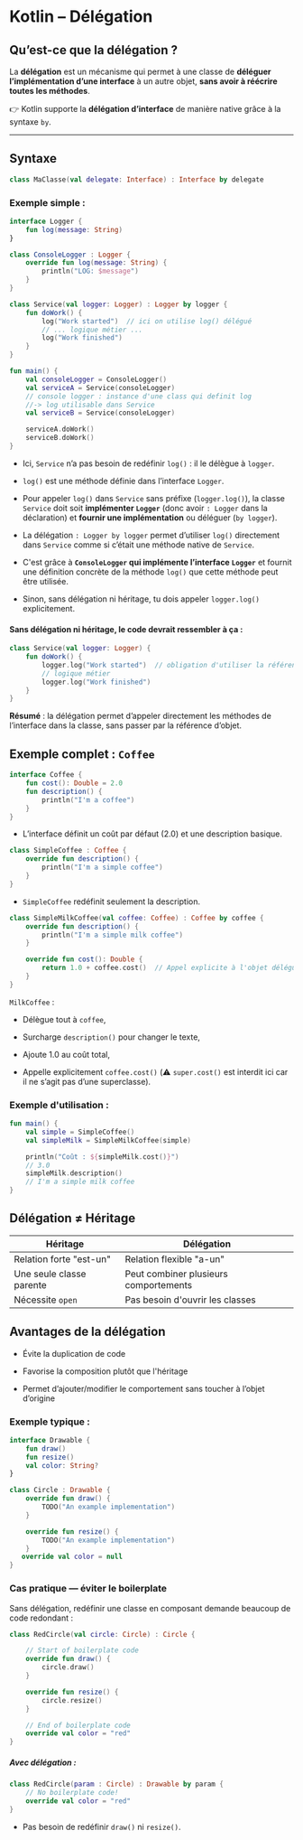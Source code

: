 # Kotlin – Délégation

## Qu’est-ce que la délégation ?

La **délégation** est un mécanisme qui permet à une classe de **déléguer l’implémentation d’une interface** à un autre objet, **sans avoir à réécrire toutes les méthodes**.

👉 Kotlin supporte la **délégation d’interface** de manière native grâce à la syntaxe `by`.

---

## Syntaxe

```kotlin
class MaClasse(val delegate: Interface) : Interface by delegate
```

### Exemple simple :

```kotlin
interface Logger {
    fun log(message: String)
}

class ConsoleLogger : Logger {
    override fun log(message: String) {
        println("LOG: $message")
    }
}

class Service(val logger: Logger) : Logger by logger {
    fun doWork() {
        log("Work started")  // ici on utilise log() délégué
        // ... logique métier ...
        log("Work finished")
    }
}

fun main() {
    val consoleLogger = ConsoleLogger()
    val serviceA = Service(consoleLogger) 
    // console logger : instance d'une class qui definit log 
    //-> log utilisable dans Service
    val serviceB = Service(consoleLogger)

    serviceA.doWork()
    serviceB.doWork()
}
```

- Ici, `Service` n’a pas besoin de redéfinir `log()` : il le délègue à `logger`.

- `log()` est une méthode définie dans l’interface `Logger`.

- Pour appeler `log()` dans `Service` sans préfixe (`logger.log()`), la classe `Service` doit soit **implémenter `Logger`** (donc avoir `: Logger` dans la déclaration) et **fournir une implémentation** ou déléguer (`by logger`).

- La délégation `: Logger by logger` permet d’utiliser `log()` directement dans `Service` comme si c’était une méthode native de `Service`.

- C'est grâce à **`ConsoleLogger` qui implémente l’interface `Logger`** et fournit une définition concrète de la méthode `log()` que cette méthode peut être utilisée.

- Sinon, sans délégation ni héritage, tu dois appeler `logger.log()` explicitement.

#### Sans délégation ni héritage, le code devrait ressembler à ça :

```kotlin
class Service(val logger: Logger) {
    fun doWork() {
        logger.log("Work started")  // obligation d'utiliser la référence
        // logique métier
        logger.log("Work finished")
    }
}
```

**Résumé** : la délégation permet d’appeler directement les méthodes de l’interface dans la classe, sans passer par la référence d’objet.

## Exemple complet  : `Coffee`

```kotlin
interface Coffee {
    fun cost(): Double = 2.0
    fun description() {
        println("I'm a coffee")
    }
}
```

- L’interface définit un coût par défaut (2.0) et une description basique.

```kotlin
class SimpleCoffee : Coffee {
    override fun description() {
        println("I'm a simple coffee")
    }
}
```

- `SimpleCoffee` redéfinit seulement la description.

```kotlin
class SimpleMilkCoffee(val coffee: Coffee) : Coffee by coffee {
    override fun description() {
        println("I'm a simple milk coffee")
    }

    override fun cost(): Double {
        return 1.0 + coffee.cost()  // Appel explicite à l'objet délégué
    }
}
```

`MilkCoffee` :

- Délègue tout à `coffee`,

- Surcharge `description()` pour changer le texte,

- Ajoute 1.0 au coût total,

- Appelle explicitement `coffee.cost()` (⚠️ `super.cost()` est interdit ici car il ne s’agit pas d’une superclasse).

### Exemple d'utilisation :

```kotlin
fun main() {
    val simple = SimpleCoffee()
    val simpleMilk = SimpleMilkCoffee(simple)

    println("Coût : ${simpleMilk.cost()}")             
    // 3.0
    simpleMilk.description()                           
    // I'm a simple milk coffee
}
```

## Délégation ≠ Héritage

| Héritage                 | Délégation                            |
| ------------------------ | ------------------------------------- |
| Relation forte "est-un"  | Relation flexible "a-un"              |
| Une seule classe parente | Peut combiner plusieurs comportements |
| Nécessite `open`         | Pas besoin d'ouvrir les classes       |

## Avantages de la délégation

- Évite la duplication de code

- Favorise la composition plutôt que l'héritage

- Permet d’ajouter/modifier le comportement sans toucher à l’objet d’origine

### Exemple typique :

```kotlin
interface Drawable {
    fun draw()
    fun resize()
    val color: String?
}
```

```kotlin
class Circle : Drawable {
    override fun draw() {
        TODO("An example implementation")
    }

    override fun resize() {
        TODO("An example implementation")
    }
   override val color = null
}
```

### Cas pratique — éviter le boilerplate

Sans délégation, redéfinir une classe en composant demande beaucoup de code redondant :

```kotlin
class RedCircle(val circle: Circle) : Circle {

    // Start of boilerplate code
    override fun draw() {
        circle.draw()
    }

    override fun resize() {
        circle.resize()
    }

    // End of boilerplate code
    override val color = "red"
}
```

##### Avec délégation :

```kotlin
class RedCircle(param : Circle) : Drawable by param {
    // No boilerplate code!
    override val color = "red"
}
```

- Pas besoin de redéfinir `draw()` ni `resize()`.
